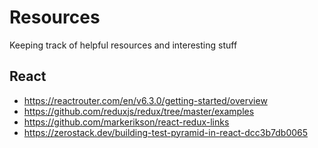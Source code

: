 # Resources
Keeping track of helpful resources and interesting stuff

## React
- https://reactrouter.com/en/v6.3.0/getting-started/overview
- https://github.com/reduxjs/redux/tree/master/examples
- https://github.com/markerikson/react-redux-links
- https://zerostack.dev/building-test-pyramid-in-react-dcc3b7db0065
